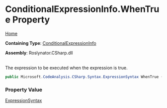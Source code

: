 # ConditionalExpressionInfo\.WhenTrue Property

[Home](../../../../../README.md)

**Containing Type**: [ConditionalExpressionInfo](../README.md)

**Assembly**: Roslynator\.CSharp\.dll

\
The expression to be executed when the expression is true\.

```csharp
public Microsoft.CodeAnalysis.CSharp.Syntax.ExpressionSyntax WhenTrue { get; }
```

### Property Value

[ExpressionSyntax](https://docs.microsoft.com/en-us/dotnet/api/microsoft.codeanalysis.csharp.syntax.expressionsyntax)

